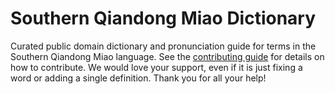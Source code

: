 
# Southern Qiandong Miao Dictionary

Curated public domain dictionary and pronunciation guide for terms in the Southern Qiandong Miao language. See the [contributing guide](https://github.com/drumworkteam/term/blob/make/.github/contributing.md) for details on how to contribute. We would love your support, even if it is just fixing a word or adding a single definition. Thank you for all your help!